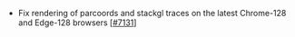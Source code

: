  - Fix rendering of parcoords and stackgl traces on the latest Chrome-128 and Edge-128 browsers [[#7131](https://github.com/plotly/plotly.js/pull/7131)]
